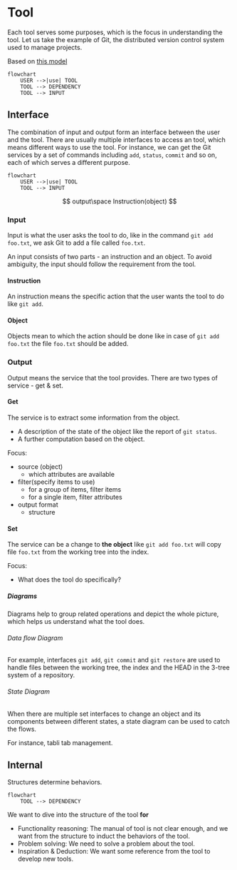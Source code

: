 # Tool

Each tool serves some purposes, which is the focus in understanding the tool. Let us take the example of Git, the distributed version control system used to manage projects.

Based on [this model](../problem_solving/root_cause_analysis_methodology.md#environment)

```mermaid
flowchart
    USER -->|use| TOOL
    TOOL --> DEPENDENCY
    TOOL --> INPUT 
```

## Interface

The combination of input and output form an interface between the user and the tool. There are usually multiple interfaces to access an tool, which means different ways to use the tool. For instance, we can get the Git services by a set of commands including `add`, `status`, `commit` and so on, each of which serves a different purpose.

```mermaid
flowchart
    USER -->|use| TOOL
    TOOL --> INPUT 
```

$$
output\space Instruction(object)
$$

### Input

Input is what the user asks the tool to do, like in the command `git add foo.txt`, we ask Git to add a file called `foo.txt`. 

An input consists of two parts - an instruction and an object. To avoid ambiguity, the input should follow the requirement from the tool.

#### Instruction

An instruction means the specific action that the user wants the tool to do like `git add`.

#### Object

Objects mean to which the action should be done like in case of `git add foo.txt` the file `foo.txt` should be added.

### Output

Output means the service that the tool provides. There are two types of service - get & set.

#### Get

The service is to extract some information from the object.
- A description of the state of the object like the report of `git status`.
- A further computation based on the object.

Focus: 
- source (object)
    - which attributes are available
- filter(specify items to use)
    - for a group of items, filter items
    - for a single item, filter attributes
- output format 
    - structure

#### Set

The service can be a change to **the object** like `git add foo.txt` will copy file `foo.txt` from the working tree into the index.

Focus: 
- What does the tool do specifically?

##### Diagrams

Diagrams help to group related operations and depict the whole picture, which helps us understand what the tool does.

###### Data flow Diagram

For example, interfaces `git add`, `git commit` and `git restore` are used to handle files between the working tree, the index and the HEAD in the 3-tree system of a repository.

###### State Diagram

When there are multiple set interfaces to change an object and its components between different states, a state diagram can be used to catch the flows. 

For instance, tabli tab management.

## Internal

Structures determine behaviors.

```mermaid
flowchart
    TOOL --> DEPENDENCY
```

We want to dive into the structure of the tool **for**
- Functionality reasoning: The manual of tool is not clear enough, and we want from the structure to induct the behaviors of the tool.
- Problem solving: We need to solve a problem about the tool.
- Inspiration & Deduction: We want some reference from the tool to develop new tools.

